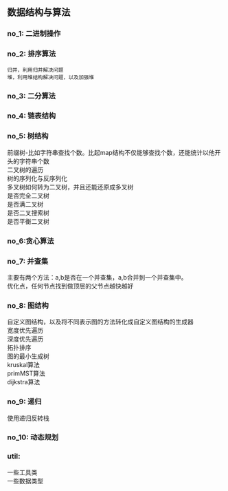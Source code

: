 ## 数据结构与算法

### no_1: 二进制操作

### no_2: 排序算法

    归并，利用归并解决问题
    堆，利用堆结构解决问题，以及加强堆

### no_3: 二分算法

### no_4: 链表结构

### no_5: 树结构
前缀树-比如字符串查找个数。比起map结构不仅能够查找个数，还能统计以他开头的字符串个数<br>
二叉树的遍历<br>
树的序列化与反序列化<br>
多叉树如何转为二叉树，并且还能还原成多叉树<br>
是否完全二叉树<br>
是否满二叉树<br>
是否二叉搜索树<br>
是否平衡二叉树<br>

### no_6:贪心算法 

### no_7: 并查集
主要有两个方法：a,b是否在一个并查集，a,b合并到一个并查集中。<br>
优化点，任何节点找到做顶层的父节点越快越好<br>

### no_8: 图结构
自定义图结构，以及将不同表示图的方法转化成自定义图结构的生成器<br> 
宽度优先遍历<br>
深度优先遍历<br>
拓扑排序<br>
图的最小生成树<br>
kruskal算法<br>
primMST算法<br>
dijkstra算法<br>

### no_9: 递归 
使用递归反转栈

### no_10: 动态规划 

### util: 
一些工具类<br>
一些数据类型<br>
